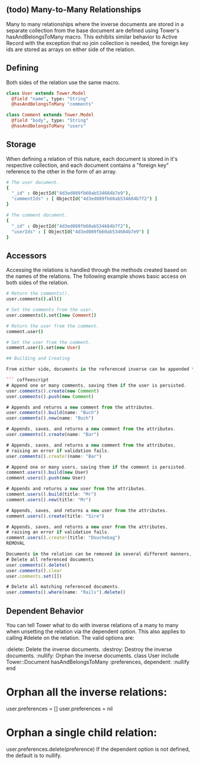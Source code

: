 ## (todo) Many-to-Many Relationships

Many to many relationships where the inverse documents are stored in a separate collection from the base document are defined using Tower's hasAndBelongsToMany macro. This exhibits similar behavior to Active Record with the exception that no join collection is needed, the foreign key ids are stored as arrays on either side of the relation.

## Defining

Both sides of the relation use the same macro.

``` coffeescript
class User extends Tower.Model
  @field "name", type: "String"
  @hasAndBelongsToMany "comments"

class Comment extends Tower.Model  
  @field "body", type: "String"
  @hasAndBelongsToMany "users"
```

## Storage

When defining a relation of this nature, each document is stored in it's respective collection, and each document contains a "foreign key" reference to the other in the form of an array.

``` coffeescript
# The user document.
{
  "_id" : ObjectId("4d3ed089fb60ab534684b7e9"),
  "commentIds" : [ ObjectId("4d3ed089fb60ab534684b7f2") ]
}

# The comment document.
{
  "_id" : ObjectId("4d3ed089fb60ab534684b7f2"),
  "userIds" : [ ObjectId("4d3ed089fb60ab534684b7e9") ]
}
```

## Accessors

Accessing the relations is handled through the methods created based on the names of the relations. The following example shows basic access on both sides of the relation.

``` coffeescript
# Return the comments().
user.comments().all()

# Set the comments from the user.
user.comments().set([new Comment])

# Return the user from the comment.
comment.user()

# Set the user from the comment.
comment.user().set(new User)

## Building and Creating

From either side, documents in the referenced inverse can be appended to using traditional array syntax or the special association proxy methods.

``` coffeescript
# Append one or many comments, saving them if the user is persisted.
user.comments().create(new Comment)
user.comments().push(new Comment)

# Appends and returns a new comment from the attributes.
user.comments().build(name: "Buch")
user.comments().new(name: "Buch")

# Appends, saves, and returns a new comment from the attributes.
user.comments().create(name: "Bar")

# Appends, saves, and returns a new comment from the attributes,
# raising an error if validation fails.
user.comments().create!(name: "Bar")

# Append one or many users, saving them if the comment is persisted.
comment.users().build(new User)
comment.users().push(new User)

# Appends and returns a new user from the attributes.
comment.users().build(title: "Mr")
comment.users().new(title: "Mr")

# Appends, saves, and returns a new user from the attributes.
comment.users().create(title: "Sire")

# Appends, saves, and returns a new user from the attributes,
# raising an error if validation fails.
comment.users().create!(title: "Douchebag")
REMOVAL

Documents in the relation can be removed in several different manners, either through the relation, criteria, or accessors.
# Delete all referenced documents
user.comments().delete()
user.comments().clear
user.comments.set([])

# Delete all matching referenced documents.
user.comments().where(name: "Rails").delete()
```

## Dependent Behavior

You can tell Tower what to do with inverse relations of a many to many when unsetting the relation via the dependent option. This also applies to calling #delete on the relation. The valid options are:

:delete: Delete the inverse documents.
:destroy: Destroy the inverse documents.
:nullify: Orphan the inverse documents.
class User
  include Tower::Document
  hasAndBelongsToMany :preferences, dependent: :nullify
end

# Orphan all the inverse relations:
user.preferences = []
user.preferences = nil

# Orphan a single child relation:
user.preferences.delete(preference)
If the dependent option is not defined, the default is to nullify.
